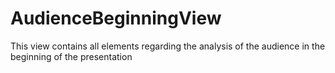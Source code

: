 # AudienceBeginningView

This view contains all elements regarding the analysis of the audience in the beginning of the presentation

